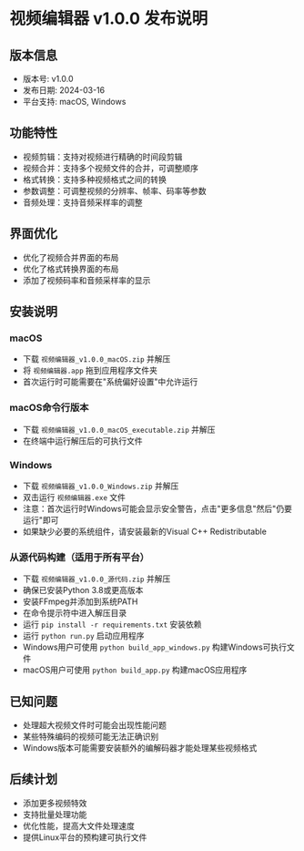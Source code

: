 # 视频编辑器 v1.0.0 发布说明

## 版本信息
- 版本号: v1.0.0
- 发布日期: 2024-03-16
- 平台支持: macOS, Windows

## 功能特性
- 视频剪辑：支持对视频进行精确的时间段剪辑
- 视频合并：支持多个视频文件的合并，可调整顺序
- 格式转换：支持多种视频格式之间的转换
- 参数调整：可调整视频的分辨率、帧率、码率等参数
- 音频处理：支持音频采样率的调整

## 界面优化
- 优化了视频合并界面的布局
- 优化了格式转换界面的布局
- 添加了视频码率和音频采样率的显示

## 安装说明
### macOS
- 下载 `视频编辑器_v1.0.0_macOS.zip` 并解压
- 将 `视频编辑器.app` 拖到应用程序文件夹
- 首次运行时可能需要在"系统偏好设置"中允许运行

### macOS命令行版本
- 下载 `视频编辑器_v1.0.0_macOS_executable.zip` 并解压
- 在终端中运行解压后的可执行文件

### Windows
- 下载 `视频编辑器_v1.0.0_Windows.zip` 并解压
- 双击运行 `视频编辑器.exe` 文件
- 注意：首次运行时Windows可能会显示安全警告，点击"更多信息"然后"仍要运行"即可
- 如果缺少必要的系统组件，请安装最新的Visual C++ Redistributable

### 从源代码构建（适用于所有平台）
- 下载 `视频编辑器_v1.0.0_源代码.zip` 并解压
- 确保已安装Python 3.8或更高版本
- 安装FFmpeg并添加到系统PATH
- 在命令提示符中进入解压目录
- 运行 `pip install -r requirements.txt` 安装依赖
- 运行 `python run.py` 启动应用程序
- Windows用户可使用 `python build_app_windows.py` 构建Windows可执行文件
- macOS用户可使用 `python build_app.py` 构建macOS应用程序

## 已知问题
- 处理超大视频文件时可能会出现性能问题
- 某些特殊编码的视频可能无法正确识别
- Windows版本可能需要安装额外的编解码器才能处理某些视频格式

## 后续计划
- 添加更多视频特效
- 支持批量处理功能
- 优化性能，提高大文件处理速度
- 提供Linux平台的预构建可执行文件 